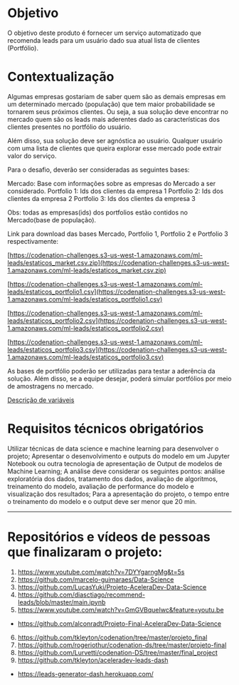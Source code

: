 # Objetivo
O objetivo deste produto é fornecer um serviço automatizado que recomenda leads para um usuário dado sua atual lista de clientes (Portfólio).

# Contextualização
Algumas empresas gostariam de saber quem são as demais empresas em um determinado mercado (população) que tem maior probabilidade se tornarem seus próximos clientes. Ou seja, a sua solução deve encontrar no mercado quem são os leads mais aderentes dado as características dos clientes presentes no portfólio do usuário.

Além disso, sua solução deve ser agnóstica ao usuário. Qualquer usuário com uma lista de clientes que queira explorar esse mercado pode extrair valor do serviço.

Para o desafio, deverão ser consideradas as seguintes bases:

Mercado: Base com informações sobre as empresas do Mercado a ser considerado. Portfolio 1: Ids dos clientes da empresa 1 Portfolio 2: Ids dos clientes da empresa 2 Portfolio 3: Ids dos clientes da empresa 3

Obs: todas as empresas(ids) dos portfolios estão contidos no Mercado(base de população).

Link para download das bases Mercado, Portfolio 1, Portfolio 2 e Portfolio 3 respectivamente:

[https://codenation-challenges.s3-us-west-1.amazonaws.com/ml-leads/estaticos_market.csv.zip](https://codenation-challenges.s3-us-west-1.amazonaws.com/ml-leads/estaticos_market.csv.zip)

[https://codenation-challenges.s3-us-west-1.amazonaws.com/ml-leads/estaticos_portfolio1.csv](https://codenation-challenges.s3-us-west-1.amazonaws.com/ml-leads/estaticos_portfolio1.csv)

[https://codenation-challenges.s3-us-west-1.amazonaws.com/ml-leads/estaticos_portfolio2.csv](https://codenation-challenges.s3-us-west-1.amazonaws.com/ml-leads/estaticos_portfolio2.csv)

[https://codenation-challenges.s3-us-west-1.amazonaws.com/ml-leads/estaticos_portfolio3.csv](https://codenation-challenges.s3-us-west-1.amazonaws.com/ml-leads/estaticos_portfolio3.csv)

As bases de portfólio poderão ser utilizadas para testar a aderência da solução. Além disso, se a equipe desejar, poderá simular portfólios por meio de amostragens no mercado.

[Descrição de variáveis](https://s3-us-west-1.amazonaws.com/codenation-challenges/ml-leads/features_dictionary.pdf)

# Requisitos técnicos obrigatórios
Utilizar técnicas de data science e machine learning para desenvolver o projeto;
Apresentar o desenvolvimento e outputs do modelo em um Jupyter Notebook ou outra tecnologia de apresentação de Output de modelos de Machine Learning;
A análise deve considerar os seguintes pontos: análise exploratória dos dados, tratamento dos dados, avaliação de algoritmos, treinamento do modelo, avaliação de performance do modelo e visualização dos resultados;
Para a apresentação do projeto, o tempo entre o treinamento do modelo e o output deve ser menor que 20 min.

---
# Repositórios e vídeos de pessoas que finalizaram o projeto:

1. https://www.youtube.com/watch?v=7DYYgarngMg&t=5s
2. https://github.com/marcelo-guimaraes/Data-Science
3. https://github.com/LucasYuki/Projeto-AceleraDev-Data-Science
4. https://github.com/diasctiago/recommend-leads/blob/master/main.ipynb
5. https://www.youtube.com/watch?v=GmGVBqueIwc&feature=youtu.be
  - https://github.com/alconradt/Projeto-Final-AceleraDev-Data-Science
6. https://github.com/tkleyton/codenation/tree/master/projeto_final
7. https://github.com/rogeriothur/codenation-ds/tree/master/projeto-final
8. https://github.com/Lurvetti/codenation-DS/tree/master/final_project
9. https://github.com/tkleyton/aceleradev-leads-dash
  - https://leads-generator-dash.herokuapp.com/

